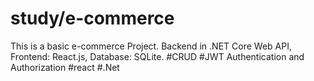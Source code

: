 # study/e-commerce 
This is a basic e-commerce Project. Backend in .NET Core Web API, Frontend: React.js, Database: SQLite. #CRUD #JWT Authentication and Authorization
#react #.Net
